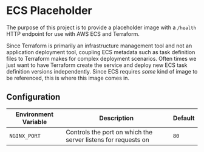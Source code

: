 # ECS Placeholder

The purpose of this project is to provide a placeholder image with a `/health` HTTP endpoint for use with AWS ECS and Terraform.

Since Terraform is primarily an infrastructure management tool and not an application deployment tool, coupling ECS metadata
such as task definition files to Terraform makes for complex deployment scenarios. Often times we just want to have Terraform
create the service and deploy new ECS task definition versions independently. Since ECS requires _some_ kind of image to be
referenced, this is where this image comes in.

## Configuration

| Environment Variable | Description                                                   | Default |
| -------------------- | ------------------------------------------------------------- | ------- |
| `NGINX_PORT`         | Controls the port on which the server listens for requests on | `80`    |
